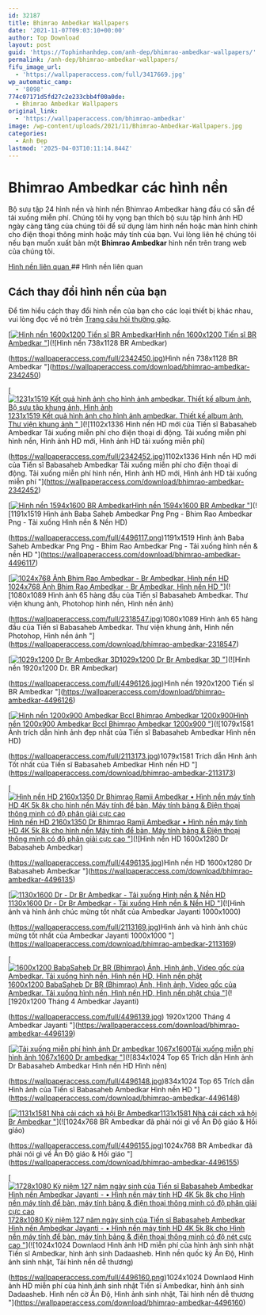 ```yaml
---
id: 32187
title: Bhimrao Ambedkar Wallpapers
date: '2021-11-07T09:03:10+00:00'
author: Top Download
layout: post
guid: 'https://Tophinhanhdep.com/anh-dep/bhimrao-ambedkar-wallpapers/'
permalink: /anh-dep/bhimrao-ambedkar-wallpapers/
fifu_image_url:
  - 'https://wallpaperaccess.com/full/3417669.jpg'
wp_automatic_camp:
  - '8098'
774c07171d5fd27c2e233cbb4f00a0de:
  - Bhimrao Ambedkar Wallpapers
original_link:
  - 'https://wallpaperaccess.com/bhimrao-ambedkar'
image: /wp-content/uploads/2021/11/Bhimrao-Ambedkar-Wallpapers.jpg
categories:
  - Ảnh Đẹp
lastmod: '2025-04-03T10:11:14.844Z'
---
```

# Bhimrao Ambedkar các hình nền

Bộ sưu tập 24 hình nền và hình nền Bhimrao Ambedkar hàng đầu có sẵn để tải xuống miễn phí. Chúng tôi hy vọng bạn thích bộ sưu tập hình ảnh HD ngày càng tăng của chúng tôi để sử dụng làm hình nền hoặc màn hình chính cho điện thoại thông minh hoặc máy tính của bạn. Vui lòng liên hệ chúng tôi nếu bạn muốn xuất bản một **Bhimrao Ambedkar** hình nền trên trang web của chúng tôi.

[Hình nền liên quan ](#related) ## Hình nền liên quan

## Cách thay đổi hình nền của bạn

Để tìm hiểu cách thay đổi hình nền của bạn cho các loại thiết bị khác nhau, vui lòng đọc về nó trên [Trang câu hỏi thường gặp](https://tophinhanhdep.com/faq/).

  
[[![Hình nền 1600x1200 Tiến sĩ BR Ambedkar](https://wallpaperaccess.com/full/3417669.jpg)Hình nền 1600x1200 Tiến sĩ BR Ambedkar "](https://wallpaperaccess.com/download/bhimrao-ambedkar-3417669)](![Hình nền 738x1128 BR Ambedkar)

(https://wallpaperaccess.com/full/2342450.jpg)Hình nền 738x1128 BR Ambedkar "](https://wallpaperaccess.com/download/bhimrao-ambedkar-2342450)

[[![1231x1519 Kết quả hình ảnh cho hình ảnh ambedkar.  Thiết kế album ảnh, Bộ sưu tập khung ảnh, Hình ảnh](https://wallpaperaccess.com/full/2113078.jpg)1231x1519 Kết quả hình ảnh cho hình ảnh ambedkar. Thiết kế album ảnh, Thư viện khung ảnh " ](https://wallpaperaccess.com/download/bhimrao-ambedkar-2113078)](![1102x1336 Hình nền HD mới của Tiến sĩ Babasaheb Ambedkar Tải xuống miễn phí cho điện thoại di động.  Tải xuống miễn phí hình nền, Hình ảnh HD mới, Hình ảnh HD tải xuống miễn phí)

(https://wallpaperaccess.com/full/2342452.jpg)1102x1336 Hình nền HD mới của Tiến sĩ Babasaheb Ambedkar Tải xuống miễn phí cho điện thoại di động. Tải xuống miễn phí hình nền, Hình ảnh HD mới, Hình ảnh HD tải xuống miễn phí "](https://wallpaperaccess.com/download/bhimrao-ambedkar-2342452)

[[![Hình nền 1594x1600 BR Ambedkar](https://wallpaperaccess.com/full/3037803.jpg)Hình nền 1594x1600 BR Ambedkar "](https://wallpaperaccess.com/download/bhimrao-ambedkar-3037803)](![1191x1519 Hình ảnh Baba Saheb Ambedkar Png Png - Bhim Rao Ambedkar Png - Tải xuống Hình nền & Nền HD)

(https://wallpaperaccess.com/full/4496117.png)1191x1519 Hình ảnh Baba Saheb Ambedkar Png Png - Bhim Rao Ambedkar Png - Tải xuống hình nền &amp; nền HD "](https://wallpaperaccess.com/download/bhimrao-ambedkar-4496117)

[[![1024x768 Ảnh Bhim Rao Ambedkar - Br Ambedkar, Hình nền HD](https://wallpaperaccess.com/full/2113122.jpg)1024x768 Ảnh Bhim Rao Ambedkar - Br Ambedkar, Hình nền HD "](https://wallpaperaccess.com/download/bhimrao-ambedkar-2113122)](![1080x1089 Hình ảnh 65 hàng đầu của Tiến sĩ Babasaheb Ambedkar.  Thư viện khung ảnh, Photohop hình nền, Hình nền ảnh)

(https://wallpaperaccess.com/full/2318547.jpg)1080x1089 Hình ảnh 65 hàng đầu của Tiến sĩ Babasaheb Ambedkar. Thư viện khung ảnh, Hình nền Photohop, Hình nền ảnh "](https://wallpaperaccess.com/download/bhimrao-ambedkar-2318547)

[[![1029x1200 Dr Br Ambedkar 3D](https://wallpaperaccess.com/full/3417702.jpg)1029x1200 Dr Br Ambedkar 3D "](https://wallpaperaccess.com/download/bhimrao-ambedkar-3417702)](![Hình nền 1920x1200 Dr. BR Ambedkar)

(https://wallpaperaccess.com/full/4496126.jpg)Hình nền 1920x1200 Tiến sĩ BR Ambedkar "](https://wallpaperaccess.com/download/bhimrao-ambedkar-4496126)

[[![Hình nền 1200x900 Ambedkar Bccl Bhimrao Ambedkar 1200x900](https://wallpaperaccess.com/full/4496129.jpg)Hình nền 1200x900 Ambedkar Bccl Bhimrao Ambedkar 1200x900 "](https://wallpaperaccess.com/download/bhimrao-ambedkar-4496129)](![1079x1581 Ảnh trích dẫn hình ảnh đẹp nhất của Tiến sĩ Babasaheb Ambedkar Hình nền HD)

(https://wallpaperaccess.com/full/2113173.jpg)1079x1581 Trích dẫn Hình ảnh Tốt nhất của Tiến sĩ Babasaheb Ambedkar Hình nền HD "](https://wallpaperaccess.com/download/bhimrao-ambedkar-2113173)

[[![Hình nền HD 2160x1350 Dr Bhimrao Ramji Ambedkar • Hình nền máy tính HD 4K 5k 8k cho hình nền Máy tính để bàn, Máy tính bảng & Điện thoại thông minh có độ phân giải cực cao](https://wallpaperaccess.com/full/4496134.jpg)Hình nền HD 2160x1350 Dr Bhimrao Ramji Ambedkar • Hình nền máy tính HD 4K 5k 8k cho hình nền Máy tính để bàn, Máy tính bảng &amp; Điện thoại thông minh có độ phân giải cực cao "](https://wallpaperaccess.com/download/bhimrao-ambedkar-4496134)](![Hình nền HD 1600x1280 Dr Babasaheb Ambedkar)

(https://wallpaperaccess.com/full/4496135.jpg)Hình nền HD 1600x1280 Dr Babasaheb Ambedkar "](https://wallpaperaccess.com/download/bhimrao-ambedkar-4496135)

[[![1130x1600 Dr - Dr Br Ambedkar - Tải xuống Hình nền & Nền HD](https://wallpaperaccess.com/full/2342517.jpg)1130x1600 Dr - Dr Br Ambedkar - Tải xuống Hình nền &amp; Nền HD "](https://wallpaperaccess.com/download/bhimrao-ambedkar-2342517)](![Hình ảnh và hình ảnh chúc mừng tốt nhất của Ambedkar Jayanti 1000x1000)

(https://wallpaperaccess.com/full/2113169.jpg)Hình ảnh và hình ảnh chúc mừng tốt nhất của Ambedkar Jayanti 1000x1000 "](https://wallpaperaccess.com/download/bhimrao-ambedkar-2113169)

[[![1600x1200 BabaSaheb Dr BR (Bhimrao) Ảnh, Hình ảnh, Video gốc của Ambedkar.  Tải xuống hình nền, Hình nền HD, Hình nền phật](https://wallpaperaccess.com/full/2113133.jpg)1600x1200 BabaSaheb Dr BR (Bhimrao) Ảnh, Hình ảnh, Video gốc của Ambedkar. Tải xuống hình nền, Hình nền HD, Hình nền phật chúa "](https://wallpaperaccess.com/download/bhimrao-ambedkar-2113133)](![1920x1200 Tháng 4 Ambedkar Jayanti)

(https://wallpaperaccess.com/full/4496139.jpg) 1920x1200 Tháng 4 Ambedkar Jayanti "](https://wallpaperaccess.com/download/bhimrao-ambedkar-4496139)

[[![Tải xuống miễn phí hình ảnh Dr ambedkar 1067x1600](https://wallpaperaccess.com/full/3417724.jpg)Tải xuống miễn phí hình ảnh 1067x1600 Dr ambedkar "](https://wallpaperaccess.com/download/bhimrao-ambedkar-3417724)](![834x1024 Top 65 Trích dẫn Hình ảnh Dr Babasaheb Ambedkar Hình nền HD Hình nền)

(https://wallpaperaccess.com/full/4496148.jpg)834x1024 Top 65 Trích dẫn Hình ảnh của Tiến sĩ Babasaheb Ambedkar Hình nền HD "](https://wallpaperaccess.com/download/bhimrao-ambedkar-4496148)

[[![1131x1581 Nhà cải cách xã hội Br Ambedkar](https://wallpaperaccess.com/full/4496153.jpg)1131x1581 Nhà cải cách xã hội Br Ambedkar "](https://wallpaperaccess.com/download/bhimrao-ambedkar-4496153)](![1024x768 BR Ambedkar đã phải nói gì về Ấn Độ giáo & Hồi giáo)

(https://wallpaperaccess.com/full/4496155.jpg)1024x768 BR Ambedkar đã phải nói gì về Ấn Độ giáo &amp; Hồi giáo "](https://wallpaperaccess.com/download/bhimrao-ambedkar-4496155)

[[![1728x1080 Kỷ niệm 127 năm ngày sinh của Tiến sĩ Babasaheb Ambedkar Hình nền Ambedkar Jayanti - • Hình nền máy tính HD 4K 5k 8k cho Hình nền máy tính để bàn, máy tính bảng & điện thoại thông minh có độ phân giải cực cao](https://wallpaperaccess.com/full/4496159.jpg)1728x1080 Kỷ niệm 127 năm ngày sinh của Tiến sĩ Babasaheb Ambedkar Hình nền Ambedkar Jayanti - • Hình nền máy tính HD 4K 5k 8k cho Hình nền máy tính để bàn, máy tính bảng &amp; điện thoại thông minh có độ nét cực cao "](https://wallpaperaccess.com/download/bhimrao-ambedkar-4496159)](![1024x1024 Downlaod Hình ảnh HD miễn phí của hình ảnh sinh nhật Tiến sĩ Ambedkar, hình ảnh sinh Dadaasheb.  Hình nền quốc kỳ Ấn Độ, Hình ảnh sinh nhật, Tải hình nền dễ thương)

(https://wallpaperaccess.com/full/4496160.png)1024x1024 Downlaod Hình ảnh HD miễn phí của hình ảnh sinh nhật Tiến sĩ Ambedkar, hình ảnh sinh Dadaasheb. Hình nền cờ Ấn Độ, Hình ảnh sinh nhật, Tải hình nền dễ thương "](https://wallpaperaccess.com/download/bhimrao-ambedkar-4496160)
